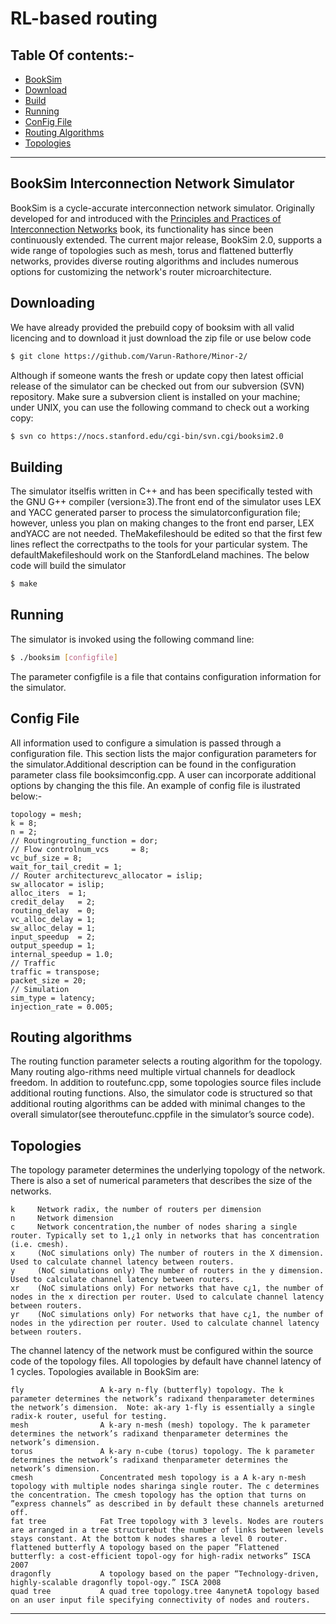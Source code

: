 # RL-based routing

## Table Of contents:-

- [BookSim](#booksim-interconnection-network-simulator)
- [Download](#downloading)
- [Build](#building)
- [Running](#running)
- [ConFig File](#config-file)
- [Routing Algorithms](#routing-algorithms)
- [Topologies](#topologies)

---

## BookSim Interconnection Network Simulator

BookSim is a cycle-accurate interconnection network simulator.
Originally developed for and introduced with the [Principles and Practices of Interconnection Networks](http://cva.stanford.edu/books/ppin/) book, its functionality has since been continuously extended.
The current major release, BookSim 2.0, supports a wide range of topologies such as mesh, torus and flattened butterfly networks, provides diverse routing algorithms and includes numerous options for customizing the network's router microarchitecture.

## Downloading

We have already provided the prebuild copy of booksim with all valid licencing and to download it just download the zip file or use below code
```bash
$ git clone https://github.com/Varun-Rathore/Minor-2/
```
Although if someone wants the fresh or update copy then latest official release of the simulator can be checked out from our subversion (SVN) repository. Make sure a subversion client is installed on your machine; under UNIX, you can use the following command to check out a working copy:
```bash
$ svn co https://nocs.stanford.edu/cgi-bin/svn.cgi/booksim2.0
```
## Building

The simulator itselfis written in C++ and has been specifically tested with the GNU G++ compiler (version≥3).The front end of the simulator uses LEX and YACC generated parser to process the simulatorconfiguration file; however, unless you plan on making changes to the front end parser, LEX andYACC are not needed. TheMakefileshould be edited so that the first few lines reflect the correctpaths to the tools for your particular system. The defaultMakefileshould work on the StanfordLeland machines. The below code will build the simulator
```bash
$ make
```
## Running 

The simulator is invoked using the following command line:
```bash
$ ./booksim [configfile]
```
The parameter configfile is a file that contains configuration information for the simulator. 

## Config File

All information used to configure a simulation is passed through a configuration file. This section lists the major configuration parameters for the simulator.Additional description can be found in the configuration parameter class file booksimconfig.cpp. A user can incorporate additional options by changing the this file. An example of config file is ilustrated below:-
```
topology = mesh;
k = 8;
n = 2;
// Routingrouting_function = dor;
// Flow controlnum_vcs     = 8;
vc_buf_size = 8;
wait_for_tail_credit = 1;
// Router architecturevc_allocator = islip;
sw_allocator = islip;
alloc_iters  = 1;
credit_delay   = 2;
routing_delay  = 0;
vc_alloc_delay = 1;
sw_alloc_delay = 1;
input_speedup  = 2;
output_speedup = 1;
internal_speedup = 1.0;
// Traffic
traffic = transpose;
packet_size = 20;
// Simulation
sim_type = latency;
injection_rate = 0.005;
```
## Routing algorithms 

The routing function parameter selects a routing algorithm for the topology. Many routing algo-rithms need multiple virtual channels for deadlock freedom. In addition to routefunc.cpp, some topologies source files include additional routing functions. Also, the simulator code is structured so that additional routing algorithms can be added with minimal changes to the overall simulator(see theroutefunc.cppfile in the simulator’s source code).

## Topologies

The topology parameter determines the underlying topology of the network. There is also a set of numerical parameters that describes the size of the networks.
```
k     Network radix, the number of routers per dimension
n     Network dimension
c     Network concentration,the number of nodes sharing a single router. Typically set to 1,¿1 only in networks that has concentration (i.e. cmesh).
x     (NoC simulations only) The number of routers in the X dimension. Used to calculate channel latency between routers.
y     (NoC simulations only) The number of routers in the y dimension. Used to calculate channel latency between routers.
xr    (NoC simulations only) For networks that have c¿1, the number of nodes in the x direction per router. Used to calculate channel latency between routers.
yr    (NoC simulations only) For networks that have c¿1, the number of nodes in the ydirection per router. Used to calculate channel latency between routers.
```
The channel latency of the network must be configured within the source code of the topology files. All topologies by default have channel latency of 1 cycles. Topologies available in BookSim are:
```
fly                 A k-ary n-fly (butterfly) topology. The k parameter determines the network’s radixand thenparameter determines the network’s dimension.  Note: ak-ary 1-fly is essentially a single radix-k router, useful for testing.
mesh                A k-ary n-mesh (mesh) topology. The k parameter determines the network’s radixand thenparameter determines the network’s dimension.
torus               A k-ary n-cube (torus) topology. The k parameter determines the network’s radixand thenparameter determines the network’s dimension.
cmesh               Concentrated mesh topology is a A k-ary n-mesh topology with multiple nodes sharinga single router. The c determines the concentration. The cmesh topology has the option that turns on ”express channels” as described in by default these channels areturned off.
fat tree            Fat Tree topology with 3 levels. Nodes are routers are arranged in a tree structurebut the number of links between levels stays constant. At the bottom k nodes shares a level 0 router.
flattened butterfly A topology based on the paper ”Flattened butterfly: a cost-efficient topol-ogy for high-radix networks” ISCA 2007
dragonfly           A topology based on the paper “Technology-driven, highly-scalable dragonfly topol-ogy.” ISCA 2008
quad tree           A quad tree topology.tree 4anynetA topology based on an user input file specifying connectivity of nodes and routers.
```
---
